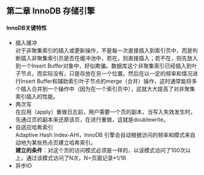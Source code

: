 ## 第二章 InnoDB 存储引擎
#### InnoDB关键特性
+ 插入缓冲  
  对于非聚集索引的插入或更新操作，不是每一次直接插入到索引页中，而是判断插入非聚集索引页是否在缓冲池中，若在，则直接插入；若不在，则先放入到一个Insert Buffer对象中，好似欺骗。数据库这个非聚集索引已经插入到叶子节点，而实际没有，只是存放在另一个位置。然后在以一定的频率和情况进行Insert Buffer和辅助索引叶子节点的merge（合并）操作，这时通常能将多个插入合并到一个操作中（因为在一个索引页中），这就大大提高了对非聚集索引插入的性能。
+ 两次写  
在应用（apply）重做日志前，用户需要一个页的副本，当写入失效发生时，先通过页的副本来还原该页，在进行重做，这就是doublewrite。
+ 自适应哈希索引  
Adaptive Hash Index-AHI，InnoDB 引擎会自动根据访问的频率和模式来自动地为某些热点页建立哈希索引。  
**建立的条件**：对这个页的访问模式必须是一样的，以该模式访问了100次以上，通过该模式访问了N次，N=页面记录\*1/16
+ 异步IO

